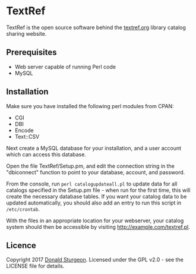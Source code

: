 # TextRef

TextRef is the open source software behind the [textref.org](https://textref.org/) library catalog sharing website.

## Prerequisites
* Web server capable of running Perl code
* MySQL

## Installation

Make sure you have installed the following perl modules from CPAN:
* CGI
* DBI
* Encode
* Text::CSV

Next create a MySQL database for your installation, and a user account which can access this database.

Open the file TextRef/Setup.pm, and edit the connection string in the "dbiconnect" function to point to your database, account, and password.

From the console, run ```perl catalogupdateall.pl``` to update data for all catalogs specified in the Setup.pm file - when run for the first time, this will create the necessary database tables. If you want your catalog data to be updated automatically, you should also add an entry to run this script in ```/etc/crontab```.

With the files in an appropriate location for your webserver, your catalog system should then be accessible by visiting http://example.com/textref.pl.

## Licence

Copyright 2017 [Donald Sturgeon](https://dsturgeon.net/). Licensed under the GPL v2.0 - see the LICENSE file for details.
